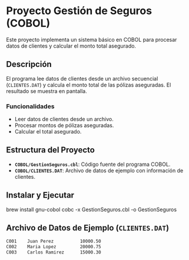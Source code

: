 # Proyecto Gestión de Seguros (COBOL)

Este proyecto implementa un sistema básico en COBOL para procesar datos de clientes y calcular el monto total asegurado.

## Descripción

El programa lee datos de clientes desde un archivo secuencial (`CLIENTES.DAT`) y calcula el monto total de las pólizas aseguradas. El resultado se muestra en pantalla.

### Funcionalidades

- Leer datos de clientes desde un archivo.
- Procesar montos de pólizas aseguradas.
- Calcular el total asegurado.

## Estructura del Proyecto

- **`COBOL/GestionSeguros.cbl`**: Código fuente del programa COBOL.
- **`COBOL/CLIENTES.DAT`**: Archivo de datos de ejemplo con información de clientes.

## Instalar y Ejecutar

brew install gnu-cobol
cobc -x GestionSeguros.cbl -o GestionSeguros

## Archivo de Datos de Ejemplo (`CLIENTES.DAT`)

```txt
C001    Juan Perez          10000.50
C002    Maria Lopez         20000.75
C003    Carlos Ramirez      15000.30
